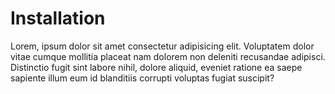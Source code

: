 # Installation

Lorem, ipsum dolor sit amet consectetur adipisicing elit. Voluptatem dolor vitae cumque mollitia placeat nam dolorem non deleniti recusandae adipisci. Distinctio fugit sint labore nihil, dolore aliquid, eveniet ratione ea saepe sapiente illum eum id blanditiis corrupti voluptas fugiat suscipit?
